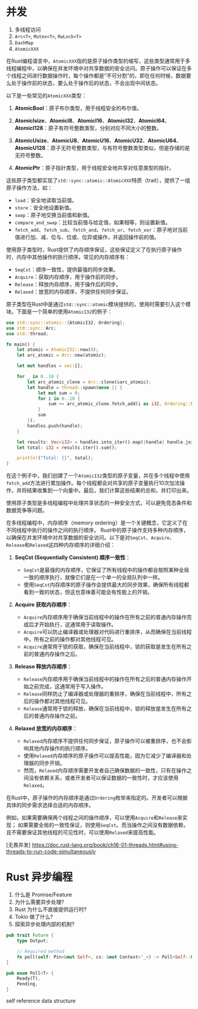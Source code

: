 # 并发

1. 多线程访问
2. `Arc<T>`, `Mutex<T>`, `RwLock<T>`
3. `DashMap`
4. `AtomicXXX`

在Rust编程语言中，`AtomicXXX`指的是原子操作类型的缩写，这些类型通常用于多线程编程中，以确保在并发环境中对共享数据的安全访问。原子操作可以保证在多个线程之间进行数据操作时，每个操作都是“不可分割”的，即在任何时候，数据要么处于操作前的状态，要么处于操作后的状态，不会出现中间状态。

以下是一些常见的`AtomicXXX`类型：

1. **AtomicBool**：原子布尔类型，用于线程安全的布尔值。

2. **AtomicIsize**、**AtomicI8**、**AtomicI16**、**AtomicI32**、**AtomicI64**、**AtomicI128**：原子有符号整数类型，分别对应不同大小的整数。

3. **AtomicUsize**、**AtomicU8**、**AtomicU16**、**AtomicU32**、**AtomicU64**、**AtomicU128**：原子无符号整数类型，与有符号整数类型类似，但是存储的是无符号整数。

4. **AtomicPtr**：原子指针类型，用于线程安全地共享对任意类型的指针。

这些原子类型都实现了`std::sync::atomic::AtomicXXX`特质（trait），提供了一组原子操作方法，如：

- `load`：安全地读取当前值。
- `store`：安全地设置新值。
- `swap`：原子地交换当前值和新值。
- `compare_and_swap`：比较当前值与给定值，如果相等，则设置新值。
- `fetch_add`、`fetch_sub`、`fetch_and`、`fetch_or`、`fetch_xor`：原子地对当前值进行加、减、位与、位或、位异或操作，并返回操作前的值。

使用原子类型时，Rust提供了内存顺序保证，这些保证定义了在执行原子操作时，内存中其他操作的执行顺序。常见的内存顺序有：

- `SeqCst`：顺序一致性，提供最强的同步效果。
- `Acquire`：获取内存顺序，用于操作前的同步。
- `Release`：释放内存顺序，用于操作后的同步。
- `Relaxed`：放宽的内存顺序，不提供任何同步保证。

原子类型在Rust中是通过`std::sync::atomic`模块提供的，使用时需要引入这个模块。下面是一个简单的使用`AtomicI32`的例子：

```rust
use std::sync::atomic::{AtomicI32, Ordering};
use std::sync::Arc;
use std::thread;

fn main() {
    let atomic = AtomicI32::new(0);
    let arc_atomic = Arc::new(atomic);

    let mut handles = vec![];

    for _ in 0..10 {
        let arc_atomic_clone = Arc::clone(&arc_atomic);
        let handle = thread::spawn(move || {
            let mut sum = 0;
            for i in 0..10 {
                sum += arc_atomic_clone.fetch_add(i as i32, Ordering::SeqCst) + i as i32;
            }
            sum
        });
        handles.push(handle);
    }

    let results: Vec<i32> = handles.into_iter().map(|handle| handle.join().unwrap()).collect();
    let total: i32 = results.iter().sum();

    println!("Total: {}", total);
}
```

在这个例子中，我们创建了一个`AtomicI32`类型的原子变量，并在多个线程中使用`fetch_add`方法进行累加操作。每个线程都会对共享的原子变量执行10次加法操作，并将结果收集到一个向量中。最后，我们计算这些结果的总和，并打印出来。

使用原子类型是多线程编程中处理共享状态的一种安全方式，可以避免竞态条件和数据竞争等问题。

在多线程编程中，内存顺序（memory ordering）是一个关键概念，它定义了在不同线程中执行的操作之间的执行顺序。
Rust中的原子操作支持多种内存顺序，以确保在并发环境中对共享数据的安全访问。以下是对`SeqCst`、`Acquire`、`Release`和`Relaxed`这四种内存顺序的详细介绍：

1. **SeqCst (Sequentially Consistent) 顺序一致性**：
   - `SeqCst`是最强的内存顺序，它保证了所有线程中的操作都会按照某种全局一致的顺序执行，就像它们是在一个单一的全局队列中一样。
   - 使用`SeqCst`内存顺序的原子操作会提供最大的同步效果，确保所有线程都看到一致的状态，但这也意味着可能会有性能上的开销。

2. **Acquire 获取内存顺序**：
   - `Acquire`内存顺序用于确保当前线程中的操作在所有之前的普通内存操作完成后才开始执行，这通常用于读取操作。
   - `Acquire`可以防止编译器或处理器对代码进行重排序，从而确保在当前线程中，所有之前的操作都对其他线程可见。
   - `Acquire`通常用于锁的获取，确保在当前线程中，锁的获取是发生在所有之前的普通内存操作之后。

3. **Release 释放内存顺序**：
   - `Release`内存顺序用于确保当前线程中的操作在所有之后的普通内存操作开始之前完成，这通常用于写入操作。
   - `Release`同样防止了编译器或处理器的重排序，确保在当前线程中，所有之后的操作都对其他线程可见。
   - `Release`通常用于锁的释放，确保在当前线程中，锁的释放是发生在所有之后的普通内存操作之前。

4. **Relaxed 放宽的内存顺序**：
   - `Relaxed`内存顺序不提供任何同步保证，原子操作可以被重排序，也不会影响其他内存操作的执行顺序。
   - 使用`Relaxed`内存顺序的原子操作可以提高性能，因为它减少了编译器和处理器的同步开销。
   - 然而，`Relaxed`内存顺序需要开发者自己确保数据的一致性，只有在操作之间没有依赖关系，或者开发者可以保证数据的一致性时，才应该使用`Relaxed`。

在Rust中，原子操作的内存顺序是通过`Ordering`枚举来指定的。开发者可以根据具体的同步需求选择合适的内存顺序。

例如，如果需要确保两个线程之间的操作顺序，可以使用`Acquire`和`Release`来实现；
如果需要全局的一致性保证，则使用`SeqCst`。而当操作之间没有数据依赖，且不需要保证其他线程的可见性时，可以使用`Relaxed`来提高性能。

[无畏并发]
https://doc.rust-lang.org/book/ch16-01-threads.html#using-threads-to-run-code-simultaneously

# Rust 异步编程

1. 什么是 Promise/Feature
2. 为什么需要异步处理?
3. Rust 为什么不直接提供运行时?
4. Tokio 做了什么?
5. 探索异步处理内部的机制?

~~~rust
pub trait Future {
    type Output;

    // Required method
    fn poll(self: Pin<&mut Self>, cx: &mut Context<'_>) -> Poll<Self::Output>;
}

pub enum Poll<T> {
    Ready(T),
    Pending,
}
~~~

self reference data structure
